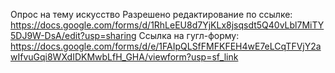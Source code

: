 Опрос на тему искусство 
Разрешено редактирование по ссылке: https://docs.google.com/forms/d/1RhLeEU8d7YjKLx8jsqsdt5Q40vLbl7MiTY5DJ9W-DsA/edit?usp=sharing
Ссылка на гугл-форму: https://docs.google.com/forms/d/e/1FAIpQLSfFMFKFEH4wE7eLCqTFVjY2awIfvuGqi8WXdIDKMwbLfH_GHA/viewform?usp=sf_link
